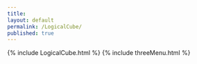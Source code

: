 ```yaml
---
title:
layout: default
permalink: /LogicalCube/
published: true
---
```


{% include LogicalCube.html %}
{% include threeMenu.html %}
